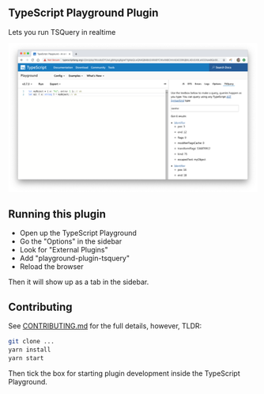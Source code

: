 ## TypeScript Playground Plugin

Lets you run TSQuery in realtime

<img src="./images/img.png" />

## Running this plugin

- Open up the TypeScript Playground
- Go the "Options" in the sidebar
- Look for "External Plugins"
- Add "playground-plugin-tsquery"
- Reload the browser

Then it will show up as a tab in the sidebar.

## Contributing

See [CONTRIBUTING.md](./CONTRIBUTING.md) for the full details, however, TLDR:

```sh
git clone ...
yarn install
yarn start
```

Then tick the box for starting plugin development inside the TypeScript Playground.

